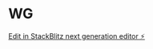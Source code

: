 # WG

[Edit in StackBlitz next generation editor ⚡️](https://stackblitz.com/~/github.com/Reben80/WG)